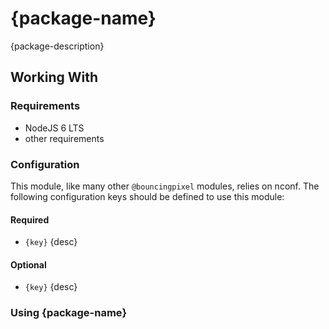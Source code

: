 # {package-name}

{package-description}

## Working With

### Requirements

- NodeJS 6 LTS
- other requirements

### Configuration

This module, like many other `@bouncingpixel` modules, relies on nconf.
The following configuration keys should be defined to use this module:

#### Required
- `{key}`
  {desc}

#### Optional
- `{key}`
  {desc}

### Using {package-name}
